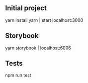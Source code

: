 ## Initial project

yarn install yarn | start localhost:3000

## Storybook

yarn storybook | localhost:6006

## Tests

npm run test
